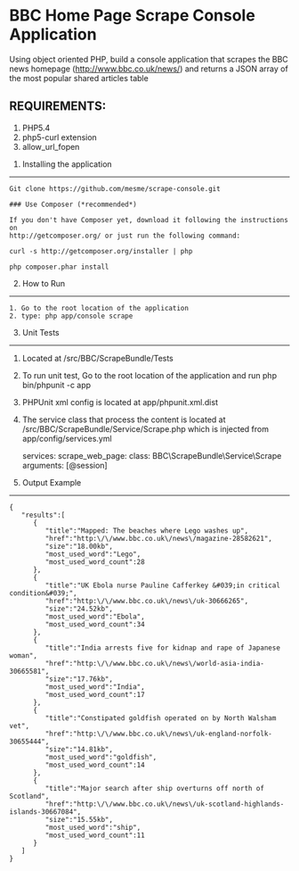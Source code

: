 BBC Home Page Scrape Console Application
========================

Using object oriented PHP, build a console application that scrapes the BBC news homepage (http://www.bbc.co.uk/news/) and returns a JSON array of the most popular
shared articles table

REQUIREMENTS:
----------------------------------

1. PHP5.4
2. php5-curl extension
3. allow_url_fopen


1) Installing the application
----------------------------------

    Git clone https://github.com/mesme/scrape-console.git

    ### Use Composer (*recommended*)

    If you don't have Composer yet, download it following the instructions on
    http://getcomposer.org/ or just run the following command:

    curl -s http://getcomposer.org/installer | php

    php composer.phar install

2. How to Run
----------------------------------
    1. Go to the root location of the application
    2. type: php app/console scrape

3. Unit Tests
----------------------------------

   1. Located at /src/BBC/ScrapeBundle/Tests
   2. To run unit test, Go to the root location of the application and run php bin/phpunit -c app
   3. PHPUnit xml config is located at app/phpunit.xml.dist

4. The service class that process the content is located at /src/BBC/ScrapeBundle/Service/Scrape.php which is injected
    from app/config/services.yml

    services:
        scrape_web_page:
            class: BBC\ScrapeBundle\Service\Scrape
            arguments: [@session]

5. Output Example
--------------------------------
    {
       "results":[
          {
             "title":"Mapped: The beaches where Lego washes up",
             "href":"http:\/\/www.bbc.co.uk\/news\/magazine-28582621",
             "size":"18.00kb",
             "most_used_word":"Lego",
             "most_used_word_count":28
          },
          {
             "title":"UK Ebola nurse Pauline Cafferkey &#039;in critical condition&#039;",
             "href":"http:\/\/www.bbc.co.uk\/news\/uk-30666265",
             "size":"24.52kb",
             "most_used_word":"Ebola",
             "most_used_word_count":34
          },
          {
             "title":"India arrests five for kidnap and rape of Japanese woman",
             "href":"http:\/\/www.bbc.co.uk\/news\/world-asia-india-30665581",
             "size":"17.76kb",
             "most_used_word":"India",
             "most_used_word_count":17
          },
          {
             "title":"Constipated goldfish operated on by North Walsham vet",
             "href":"http:\/\/www.bbc.co.uk\/news\/uk-england-norfolk-30655444",
             "size":"14.81kb",
             "most_used_word":"goldfish",
             "most_used_word_count":14
          },
          {
             "title":"Major search after ship overturns off north of Scotland",
             "href":"http:\/\/www.bbc.co.uk\/news\/uk-scotland-highlands-islands-30667084",
             "size":"15.55kb",
             "most_used_word":"ship",
             "most_used_word_count":11
          }
       ]
    }
